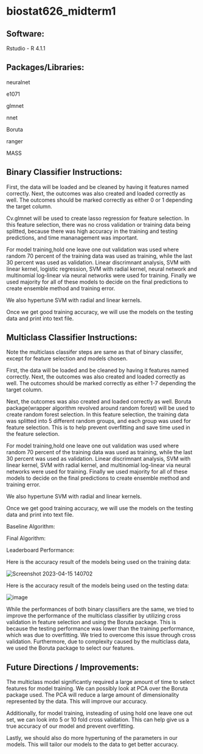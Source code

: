 # biostat626_midterm1

## Software:
Rstudio - R 4.1.1

## Packages/Libraries:
neuralnet

e1071

glmnet

nnet

Boruta

ranger

MASS

## Binary Classifier Instructions:

First, the data will be loaded and be cleaned by having it features named correctly. Next, the outcomes was also created and loaded correctly as well. The outcomes should be marked correctly as either 0 or 1 depending the target column.

Cv.glmnet will be used to create lasso regression for feature selection. In this feature selection, there was no cross validation or training data being splitted, because there was high accuracy in the training and testing predictions, and time mananagement was important.

For model training,hold one leave one out validation was used where random 70 percent of the training data was used as training, while the last 30 percent was used as validation. Linear discrimnant analysis, SVM with linear kernel, logistic regression, SVM with radial kernel, neural network and multinomial log-linear via neural networks were used for training. Finally we used majority for all of these models to decide on the final predictions to create ensemble method and training error. 

We also hypertune SVM with radial and linear kernels.

Once we get good training accuracy, we will use the models on the testing data and print into text file.

## Multiclass Classifier Instructions:

Note the multiclass classifer steps are same as that of binary classifer, except for feature selection and models chosen.

First, the data will be loaded and be cleaned by having it features named correctly.  Next, the outcomes was also created and loaded correctly as well. The outcomes should be marked correctly as either 1-7 depending the target column.

Next, the outcomes was also created and loaded correctly as well.
Boruta package(wrapper algorithm revolved around random forest) will be used to create random forest selection. In this feature selection, the training data was splitted into 5 different random groups, and each group was used for feature selection. This is to help prevent overfitting and save time used in the feature selection.

For model training,hold one leave one out validation was used where random 70 percent of the training data was used as training, while the last 30 percent was used as validation. Linear discrimnant analysis, SVM with linear kernel, SVM with radial kernel, and multinomial log-linear via neural networks were used for training. Finally we used majority for all of these models to decide on the final predictions to create ensemble method and training error. 

We also hypertune SVM with radial and linear kernels.

Once we get good training accuracy, we will use the models on the testing data and print into text file.

Baseline Algorithm:

Final Algorithm:

Leaderboard Performance:

Here is the accuracy result of the models being used on the training data:

![Screenshot 2023-04-15 140702](https://user-images.githubusercontent.com/114368995/232246371-532801c3-7b3b-4eb6-a4e1-8e9af2c5345a.png)


Here is the accuracy result of the models being used on the testing data:

![image](https://user-images.githubusercontent.com/114368995/232246296-dabf5203-156f-4cb8-9bde-aa0a387f8372.png)


While the performances of both binary classifiers are the same, we tried to improve the performance of the multiclass classifier by utilizing cross validation in feature selection and using the Boruta package. This is because the testing performance was lower than the training performance, which was due to overfitting. We tried to overcome this issue through cross validation. Furthermore, due to complexity caused by the multiclass data, we used the Boruta package to select our features.
## Future Directions / Improvements:
The multiclass model significantly required a large amount of time to select features for model training. We can possibly look at PCA over the Boruta package used. The PCA will reduce a large amount of dimensionality represented by the data. This will improve our accuracy.

Additionally, for model training, insteading of using hold one leave one out set, we can look into 5 or 10 fold cross validation. This can help give us a true accuracy of our model and prevent overfitting.

Lastly, we should also do more hypertuning of the parameters in our models. This will tailor our models to the data to get better accuracy.
